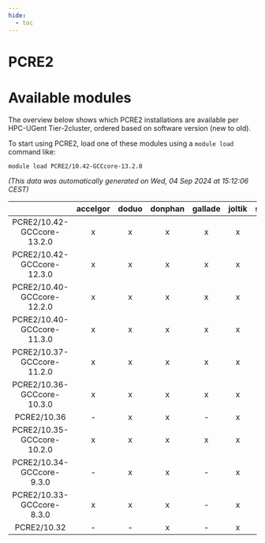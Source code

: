 ```yaml
---
hide:
  - toc
---
```


PCRE2
=====

# Available modules


The overview below shows which PCRE2 installations are available per HPC-UGent Tier-2cluster, ordered based on software version (new to old).

To start using PCRE2, load one of these modules using a `module load` command like:

```shell
module load PCRE2/10.42-GCCcore-13.2.0
```

*(This data was automatically generated on Wed, 04 Sep 2024 at 15:12:06 CEST)*  

| |accelgor|doduo|donphan|gallade|joltik|shinx|skitty|
| :---: | :---: | :---: | :---: | :---: | :---: | :---: | :---: |
|PCRE2/10.42-GCCcore-13.2.0|x|x|x|x|x|x|x|
|PCRE2/10.42-GCCcore-12.3.0|x|x|x|x|x|x|x|
|PCRE2/10.40-GCCcore-12.2.0|x|x|x|x|x|x|x|
|PCRE2/10.40-GCCcore-11.3.0|x|x|x|x|x|-|x|
|PCRE2/10.37-GCCcore-11.2.0|x|x|x|x|x|-|x|
|PCRE2/10.36-GCCcore-10.3.0|x|x|x|x|x|-|x|
|PCRE2/10.36|-|x|x|-|x|-|-|
|PCRE2/10.35-GCCcore-10.2.0|x|x|x|x|x|-|x|
|PCRE2/10.34-GCCcore-9.3.0|-|x|x|-|x|-|x|
|PCRE2/10.33-GCCcore-8.3.0|x|x|x|-|x|-|x|
|PCRE2/10.32|-|-|x|-|x|-|-|
